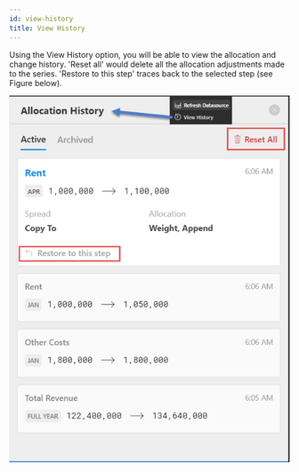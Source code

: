 ```yaml
---
id: view-history
title: View History
---
```

Using the View History option, you will be able to view the allocation
and change history. 'Reset all' would delete all the allocation
adjustments made to the series. 'Restore to this step' traces back to
the selected step (see Figure below).

![View History](/doc-images//pl38.png)
